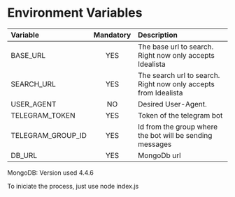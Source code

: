 # Environment Variables


 Variable           | Mandatory | Description                                                     
:-------------------|:---------:|:-----------------------------------------------------------------
 BASE_URL           | YES       | The base url to search. Right now only accepts Idealista        
 SEARCH_URL         | YES       | The search url to search. Right now only accepts from Idealista 
 USER_AGENT         | NO        | Desired User-Agent.                                             
 TELEGRAM_TOKEN     | YES       | Token of the telegram bot                                       
 TELEGRAM_GROUP_ID  | YES       | Id from the group where the bot will be sending messages        
 DB_URL             | YES       | MongoDb url                                                     

MongoDB: Version used 4.4.6


To iniciate the process, just use node index.js